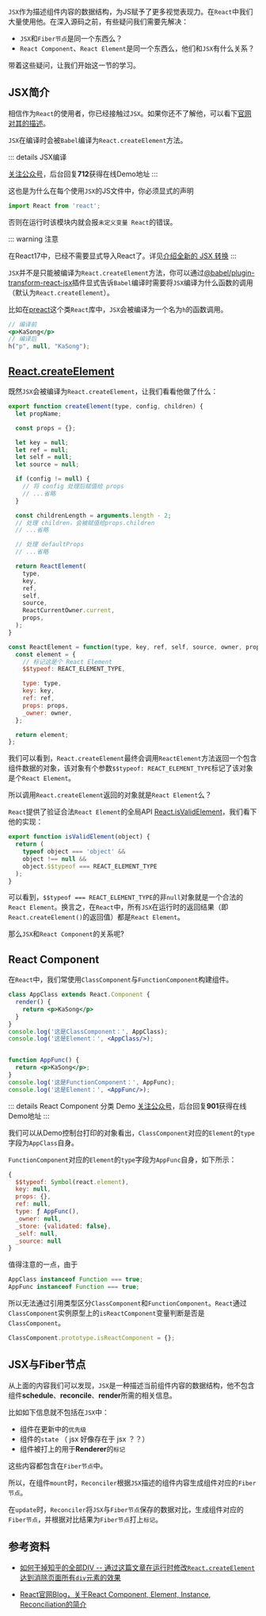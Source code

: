 `JSX`作为描述组件内容的数据结构，为JS赋予了更多视觉表现力。在`React`中我们大量使用他。在深入源码之前，有些疑问我们需要先解决：

- `JSX`和`Fiber节点`是同一个东西么？
- `React Component`、`React Element`是同一个东西么，他们和`JSX`有什么关系？

带着这些疑问，让我们开始这一节的学习。

## JSX简介
相信作为`React`的使用者，你已经接触过`JSX`。如果你还不了解他，可以看下[官网对其的描述](https://react.docschina.org/docs/introducing-jsx.html)。

`JSX`在编译时会被`Babel`编译为`React.createElement`方法。

::: details JSX编译 

[关注公众号](../me.html)，后台回复**712**获得在线Demo地址
:::

这也是为什么在每个使用`JSX`的JS文件中，你必须显式的声明
```js
import React from 'react';
```
否则在运行时该模块内就会报`未定义变量 React`的错误。

::: warning 注意 

在React17中，已经不需要显式导入React了。详见[介绍全新的 JSX 转换](https://zh-hans.reactjs.org/blog/2020/09/22/introducing-the-new-jsx-transform.html)
:::

`JSX`并不是只能被编译为`React.createElement`方法，你可以通过[@babel/plugin-transform-react-jsx](https://babeljs.io/docs/en/babel-plugin-transform-react-jsx)插件显式告诉`Babel`编译时需要将`JSX`编译为什么函数的调用（默认为`React.createElement`）。

比如在[preact](https://github.com/preactjs/preact)这个类`React`库中，`JSX`会被编译为一个名为`h`的函数调用。
```jsx
// 编译前
<p>KaSong</p>
// 编译后
h("p", null, "KaSong");
```

## [React.createElement](https://github.com/facebook/react/blob/1fb18e22ae66fdb1dc127347e169e73948778e5a/packages/react/src/ReactElement.js#L348)

既然`JSX`会被编译为`React.createElement`，让我们看看他做了什么：

```js
export function createElement(type, config, children) {
  let propName;

  const props = {};

  let key = null;
  let ref = null;
  let self = null;
  let source = null;

  if (config != null) {
    // 将 config 处理后赋值给 props
    // ...省略
  }

  const childrenLength = arguments.length - 2;
  // 处理 children，会被赋值给props.children
  // ...省略

  // 处理 defaultProps
  // ...省略

  return ReactElement(
    type,
    key,
    ref,
    self,
    source,
    ReactCurrentOwner.current,
    props,
  );
}

const ReactElement = function(type, key, ref, self, source, owner, props) {
  const element = {
    // 标记这是个 React Element
    $$typeof: REACT_ELEMENT_TYPE,

    type: type,
    key: key,
    ref: ref,
    props: props,
    _owner: owner,
  };

  return element;
};
```

我们可以看到，`React.createElement`最终会调用`ReactElement`方法返回一个包含组件数据的对象，该对象有个参数`$$typeof: REACT_ELEMENT_TYPE`标记了该对象是个`React Element`。

所以调用`React.createElement`返回的对象就是`React Element`么？

`React`提供了验证合法`React Element`的全局API [React.isValidElement](https://github.com/facebook/react/blob/1fb18e22ae66fdb1dc127347e169e73948778e5a/packages/react/src/ReactElement.js#L547)，我们看下他的实现：

```js
export function isValidElement(object) {
  return (
    typeof object === 'object' &&
    object !== null &&
    object.$$typeof === REACT_ELEMENT_TYPE
  );
}
```

可以看到，`$$typeof === REACT_ELEMENT_TYPE`的非`null`对象就是一个合法的`React Element`。换言之，在`React`中，所有`JSX`在运行时的返回结果（即`React.createElement()`的返回值）都是`React Element`。

那么`JSX`和`React Component`的关系呢?

## React Component

在`React`中，我们常使用`ClassComponent`与`FunctionComponent`构建组件。

```jsx
class AppClass extends React.Component {
  render() {
    return <p>KaSong</p>
  }
}
console.log('这是ClassComponent：', AppClass);
console.log('这是Element：', <AppClass/>);


function AppFunc() {
  return <p>KaSong</p>;
}
console.log('这是FunctionComponent：', AppFunc);
console.log('这是Element：', <AppFunc/>);
```

::: details React Component 分类 Demo
[关注公众号](../me.html)，后台回复**901**获得在线Demo地址
:::

我们可以从Demo控制台打印的对象看出，`ClassComponent`对应的`Element`的`type`字段为`AppClass`自身。

`FunctionComponent`对应的`Element`的`type`字段为`AppFunc`自身，如下所示：

```js
{
  $$typeof: Symbol(react.element),
  key: null,
  props: {},
  ref: null,
  type: ƒ AppFunc(),
  _owner: null,
  _store: {validated: false},
  _self: null,
  _source: null 
}
```

值得注意的一点，由于

```js
AppClass instanceof Function === true;
AppFunc instanceof Function === true;
```

所以无法通过引用类型区分`ClassComponent`和`FunctionComponent`。`React`通过`ClassComponent`实例原型上的`isReactComponent`变量判断是否是`ClassComponent`。

```js
ClassComponent.prototype.isReactComponent = {};
```

## JSX与Fiber节点

从上面的内容我们可以发现，`JSX`是一种描述当前组件内容的数据结构，他不包含组件**schedule**、**reconcile**、**render**所需的相关信息。

比如如下信息就不包括在`JSX`中：

- 组件在更新中的`优先级`
- 组件的`state` （ jsx 好像存在于 jsx ？？）
- 组件被打上的用于**Renderer**的`标记`

这些内容都包含在`Fiber节点`中。

所以，在组件`mount`时，`Reconciler`根据`JSX`描述的组件内容生成组件对应的`Fiber节点`。

在`update`时，`Reconciler`将`JSX`与`Fiber节点`保存的数据对比，生成组件对应的`Fiber节点`，并根据对比结果为`Fiber节点`打上`标记`。

## 参考资料

- [如何干掉知乎的全部DIV -- 通过这篇文章在运行时修改`React.createElement`达到消除页面所有`div`元素的效果](https://mp.weixin.qq.com/s/ICjOlJL-fUGRb2S_xqBT7Q)

- [React官网Blog，关于React Component, Element, Instance, Reconciliation的简介](https://reactjs.org/blog/2015/12/18/react-components-elements-and-instances.html)
